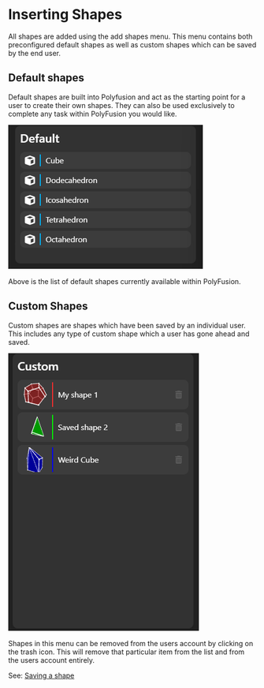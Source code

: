 # Inserting Shapes
All shapes are added using the add shapes menu. This menu contains both preconfigured default shapes as well as custom shapes which can be saved by the end user.

## Default shapes
Default shapes are built into Polyfusion and act as the starting point for a user to create their own shapes. They can also be used exclusively to complete any task within PolyFusion you would like.

![Default shapes menu](./images/default_shapes.png)

Above is the list of default shapes currently available within PolyFusion.
## Custom Shapes
Custom shapes are shapes which have been saved by an individual user. This includes any type of custom shape which a user has gone ahead and saved.

![Custom Shapes menu](./images/custom_shapes.png)

Shapes in this menu can be removed from the users account by clicking on the trash icon. This will remove that particular item from the list and from the users account entirely.

See: [Saving a shape](./saving_shapes.md)
